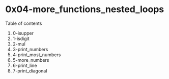# 0x04-more_functions_nested_loops
Table of contents
1. 0-isupper
2. 1-isdigit
3. 2-mul
4. 3-print_numbers
5. 4-print_most_numbers
6. 5-more_numbers
7. 6-print_line
8. 7-print_diagonal

